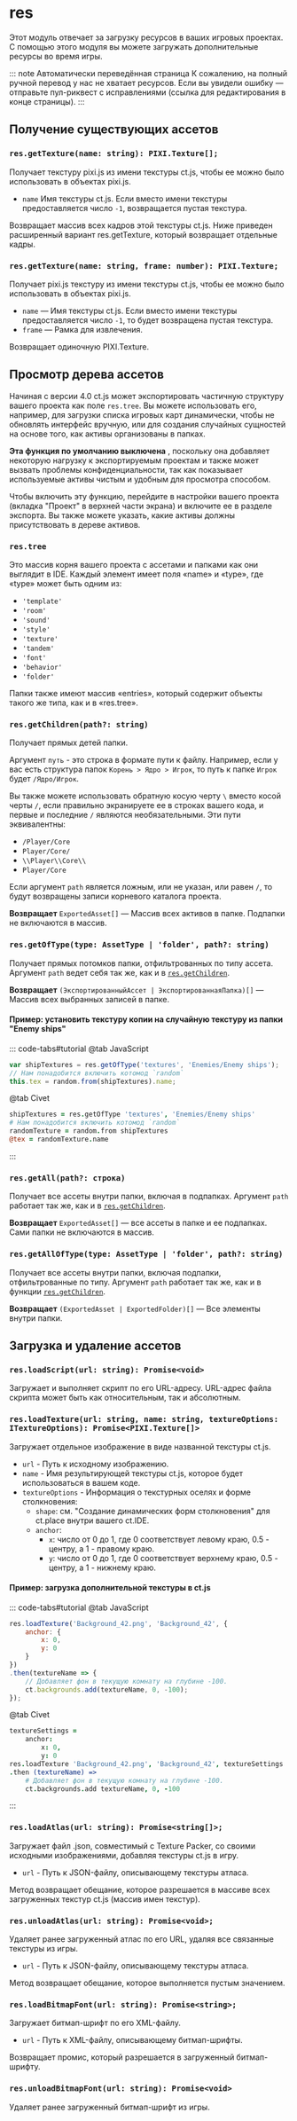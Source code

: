 # res

Этот модуль отвечает за загрузку ресурсов в ваших игровых проектах. С помощью этого модуля вы можете загружать дополнительные ресурсы во время игры.

::: note Автоматически переведённая страница
К сожалению, на полный ручной перевод у нас не хватает ресурсов.
Если вы увидели ошибку — отправьте пул-риквест с исправлениями (ссылка для редактирования в конце страницы).
:::

## Получение существующих ассетов

### `res.getTexture(name: string): PIXI.Texture[];`

Получает текстуру pixi.js из имени текстуры ct.js, чтобы ее можно было использовать в объектах pixi.js.

* `name` Имя текстуры ct.js. Если вместо имени текстуры предоставляется число `-1`, возвращается пустая текстура.

Возвращает массив всех кадров этой текстуры ct.js. Ниже приведен расширенный вариант res.getTexture, который возвращает отдельные кадры.

### `res.getTexture(name: string, frame: number): PIXI.Texture;`

Получает pixi.js текстуру из имени текстуры ct.js, чтобы ее можно было использовать в объектах pixi.js.
* `name` — Имя текстуры ct.js. Если вместо имени текстуры предоставляется число `-1`, то будет возвращена пустая текстура.
* `frame` — Рамка для извлечения.

Возвращает одиночную PIXI.Texture.

## Просмотр дерева ассетов

Начиная с версии 4.0 ct.js может экспортировать частичную структуру вашего проекта как поле `res.tree`. Вы можете использовать его, например, для загрузки списка игровых карт динамически, чтобы не обновлять интерфейс вручную, или для создания случайных сущностей на основе того, как активы организованы в папках.

**Эта функция по умолчанию выключена** , поскольку она добавляет некоторую нагрузку к экспортируемым проектам и также может вызвать проблемы конфиденциальности, так как показывает используемые активы чистым и удобным для просмотра способом.

Чтобы включить эту функцию, перейдите в настройки вашего проекта (вкладка "Проект" в верхней части экрана) и включите ее в разделе экспорта. Вы также можете указать, какие активы должны присутствовать в дереве активов.

### `res.tree`

Это массив корня вашего проекта с ассетами и папками как они выглядит в IDE. Каждый элемент имеет поля «name» и «type», где «type» может быть одним из:

* `'template'`
* `'room'`
* `'sound'`
* `'style'`
* `'texture'`
* `'tandem'`
* `'font'`
* `'behavior'`
* `'folder'`

Папки также имеют массив «entries», который содержит объекты такого же типа, как и в «res.tree».

### `res.getChildren(path?: string)`

Получает прямых детей папки.

Аргумент `путь` - это строка в формате пути к файлу. Например, если у вас есть структура папок `Корень > Ядро > Игрок`, то путь к папке `Игрок` будет `/Ядро/Игрок`.

Вы также можете использовать обратную косую черту `\` вместо косой черты `/`, если правильно экранируете ее в строках вашего кода, и первые и последние `/` являются необязательными. Эти пути эквивалентны:

* `/Player/Core`
* `Player/Core/`
* `\\Player\\Core\\`
* `Player/Core`

Если аргумент `path` является ложным, или не указан, или равен `/`, то будут возвращены записи корневого каталога проекта.

**Возвращает** `ExportedAsset[]` — Массив всех активов в папке. Подпапки не включаются в массив.

### `res.getOfType(type: AssetType | 'folder', path?: string)`

Получает прямых потомков папки, отфильтрованных по типу ассета. Аргумент `path` ведет себя так же, как и в [`res.getChildren`](##res-getchildren-path-string).

**Возвращает** `(ЭкспортированныйАссет | ЭкспортированнаяПапка)[]` — Массив всех выбранных записей в папке.

#### Пример: установить текстуру копии на случайную текстуру из папки "Enemy ships"

::: code-tabs#tutorial
@tab JavaScript
```js
var shipTextures = res.getOfType('textures', 'Enemies/Enemy ships');
// Нам понадобится включить котомод `random`
this.tex = random.from(shipTextures).name;
```
@tab Civet
```coffee
shipTextures = res.getOfType 'textures', 'Enemies/Enemy ships'
# Нам понадобится включить котомод `random`
randomTexture = random.from shipTextures
@tex = randomTexture.name
```
:::

### `res.getAll(path?: строка)` 

Получает все ассеты внутри папки, включая в подпапках. Аргумент `path` работает так же, как и в [`res.getChildren`](##res-getchildren-path-string).

**Возвращает** `ExportedAsset[]` — все ассеты в папке и ее подпапках. Сами папки не включаются в массив.

### `res.getAllOfType(type: AssetType | 'folder', path?: string)`

Получает все ассеты внутри папки, включая подпапки, отфильтрованные по типу. Аргумент `path` работает так же, как и в функции [`res.getChildren`](#res-getchildren-path-string).

**Возвращает** `(ExportedAsset | ExportedFolder)[]` — Все элементы внутри папки.

## Загрузка и удаление ассетов

### `res.loadScript(url: string): Promise<void>`

Загружает и выполняет скрипт по его URL-адресу. URL-адрес файла скрипта может быть как относительным, так и абсолютным.

### `res.loadTexture(url: string, name: string, textureOptions: ITextureOptions): Promise<PIXI.Texture[]>`

Загружает отдельное изображение в виде названной текстуры ct.js.

- `url` - Путь к исходному изображению.
- `name` - Имя результирующей текстуры ct.js, которое будет использоваться в вашем коде.
- `textureOptions` - Информация о текстурных оселях и форме столкновения:
  - `shape`: см. "Создание динамических форм столкновения" для ct.place внутри вашего ct.IDE.
  - `anchor`:
    - `x`: число от 0 до 1, где 0 соответствует левому краю, 0.5 - центру, а 1 - правому краю.
    - `y`: число от 0 до 1, где 0 соответствует верхнему краю, 0.5 - центру, а 1 - нижнему краю.

#### Пример: загрузка дополнительной текстуры в ct.js

::: code-tabs#tutorial
@tab JavaScript
```javascript
res.loadTexture('Background_42.png', 'Background_42', {
    anchor: {
        x: 0,
        y: 0
    }
})
.then(textureName => {
    // Добавляет фон в текущую комнату на глубине -100.
    ct.backgrounds.add(textureName, 0, -100);
});
```
@tab Civet
```coffee
textureSettings =
    anchor:
        x: 0,
        y: 0
res.loadTexture 'Background_42.png', 'Background_42', textureSettings
.then (textureName) =>
    # Добавляет фон в текущую комнату на глубине -100.
    ct.backgrounds.add textureName, 0, -100
```
:::

### `res.loadAtlas(url: string): Promise<string[]>;`

Загружает файл .json, совместимый с Texture Packer, со своими исходными изображениями, добавляя текстуры ct.js в игру.

* `url` - Путь к JSON-файлу, описывающему текстуры атласа.

Метод возвращает обещание, которое разрешается в массиве всех загруженных текстур ct.js (массив имен текстур).

### `res.unloadAtlas(url: string): Promise<void>;`

Удаляет ранее загруженный атлас по его URL, удаляя все связанные текстуры из игры.

* `url` - Путь к JSON-файлу, описывающему текстуры атласа.

Метод возвращает обещание, которое выполняется пустым значением.

### `res.loadBitmapFont(url: string): Promise<string>;`

Загружает битмап-шрифт по его XML-файлу.

* `url` - Путь к XML-файлу, описывающему битмап-шрифты.

Возвращает промис, который разрешается в загруженный битмап-шрифту.

### `res.unloadBitmapFont(url: string): Promise<void>`

Удаляет ранее загруженный битмап-шрифт из игры.


